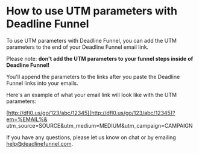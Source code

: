 # How to use UTM parameters with Deadline Funnel

To use UTM parameters with Deadline Funnel, you can add the UTM parameters to the end of your Deadline Funnel email link.

Please note: **don't add the UTM parameters to your funnel steps inside of Deadline Funnel!** 

You'll append the parameters to the links after you paste the Deadline Funnel links into your emails.

Here's an example of what your email link will look like with the UTM parameters:

[http://dfl0.us/go/123/abc/12345](http://dfl0.us/go/123/abc/12345)?em=%EMAIL%& utm\_source=SOURCE&utm\_medium=MEDIUM&utm\_campaign=CAMPAIGN

If you have any questions, please let us know on chat or by emailing [help@deadlinefunnel.com](mailto:mailto:help@deadlinefunnel.com).

